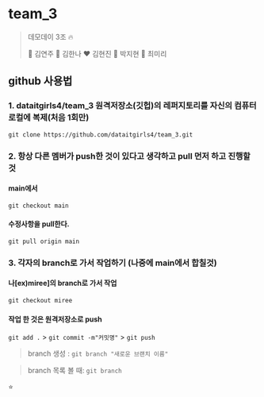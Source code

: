 # team_3

> 데모데이 3조 :fire:
>
> :black_heart: 김연주 :blue_heart: 김한나 :heart: 김현진 :green_heart: 박지현 :purple_heart: 최미리

## github 사용법

### 1. dataitgirls4/team_3 원격저장소(깃헙)의 레퍼지토리를 자신의 컴퓨터 로컬에 복제(처음 1회만)

`git clone https://github.com/dataitgirls4/team_3.git`

### 2. 항상 다른 멤버가 push한 것이 있다고 생각하고 pull 먼저 하고 진행할 것

#### main에서

`git checkout main`

#### 수정사항을 pull한다.

`git pull origin main`

### 3. 각자의 branch로 가서 작업하기 (나중에 main에서 합칠것)

#### 나[ex)miree]의 branch로 가서 작업 

`git checkout miree`

#### 작업 한 것은 원격저장소로 push

`git add .` > `git commit -m"커밋명"` > `git push`

> branch 생성 : `git branch "새로운 브랜치 이름"`

> branch 목록 볼 때: `git branch`

:star:

